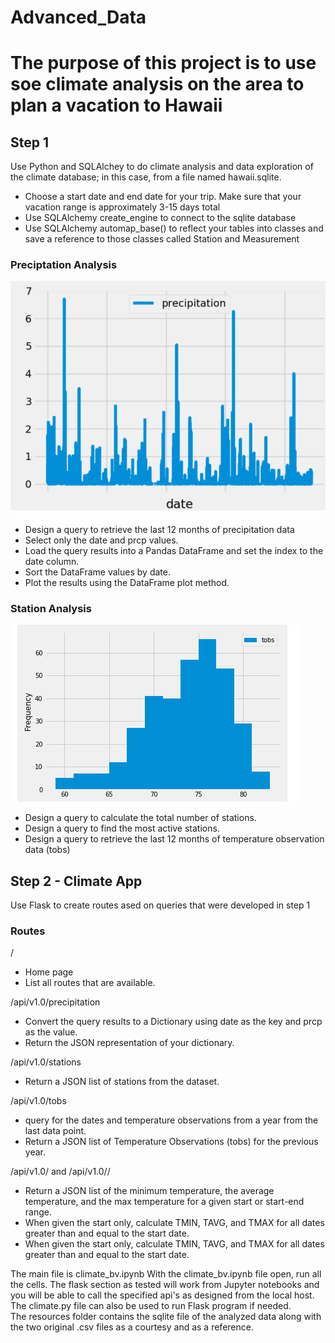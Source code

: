 # Advanced_Data
# The purpose of this project is to use soe climate analysis on the area to plan a vacation to Hawaii
## Step 1
Use Python and SQLAlchey to do climate analysis and data exploration of the climate database; in this case, from a file named hawaii.sqlite.
  * Choose a start date and end date for your trip. Make sure that your vacation range is approximately 3-15 days total
  * Use SQLAlchemy create_engine to connect to  the sqlite database
  * Use SQLAlchemy automap_base() to reflect your tables into classes and save a reference to those classes called Station and      Measurement
  
 ### Preciptation Analysis
![](images/precip.PNG)   
  * Design a query to retrieve the last 12 months of precipitation data
  * Select only the date and prcp values.
  * Load the query results into a Pandas DataFrame and set the index to the date column.
  * Sort the DataFrame values by date.
  * Plot the results using the DataFrame plot method.
  
### Station Analysis 
![](images/Capture.PNG)
 * Design a query to calculate the total number of stations.
 * Design a query to find the most active stations.
 * Design a query to retrieve the last 12 months of temperature observation data (tobs)
 
## Step 2 - Climate App
Use Flask to create routes ased on queries that were developed in step 1
### Routes
/ 
 * Home page
 * List all routes that are available.

/api/v1.0/precipitation
 * Convert the query results to a Dictionary using date as the key and prcp as the value.
 * Return the JSON representation of your dictionary.

/api/v1.0/stations
 * Return a JSON list of stations from the dataset.

/api/v1.0/tobs
 * query for the dates and temperature observations from a year from the last data point.
 * Return a JSON list of Temperature Observations (tobs) for the previous year.

/api/v1.0/<start> and /api/v1.0/<start>/<end>
 * Return a JSON list of the minimum temperature, the average temperature, and the max temperature for a given start or start-end range.
 * When given the start only, calculate TMIN, TAVG, and TMAX for all dates greater than and equal to the start date.
 * When given the start only, calculate TMIN, TAVG, and TMAX for all dates greater than and equal to the start date.
 
The main file is climate_bv.ipynb
With the climate_bv.ipynb file open, run all the cells.  The flask section as tested will work from Jupyter notebooks and you will be able to call the specified api's as designed from the local host.  
The climate.py file can also be used to run Flask program if needed.  
The resources folder contains the sqlite file of the analyzed data along with the two original .csv files as a courtesy and as a reference.









